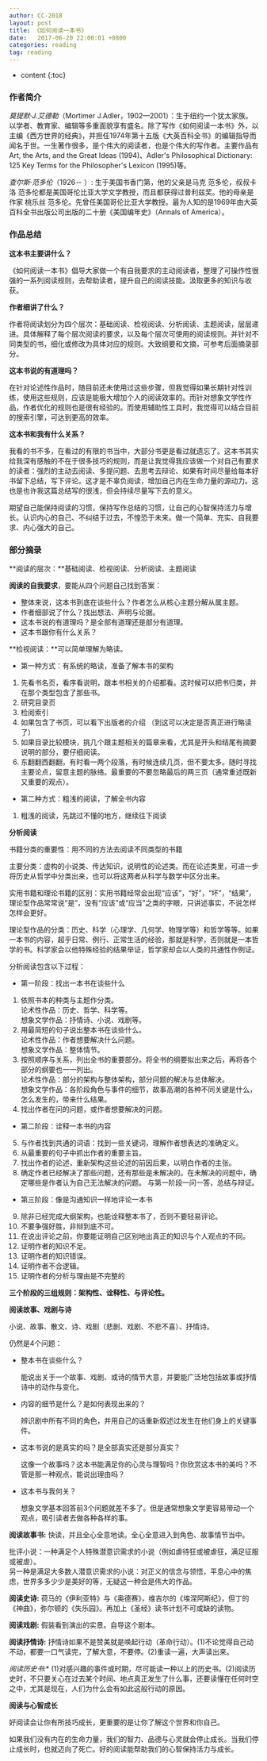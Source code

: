 ```yaml
---
author: CC-2018
layout: post
title: 《如何阅读一本书》
date:   2017-06-20 22:00:01 +0800
categories: reading
tag: reading
---
```


* content
{:toc}

### 作者简介
*莫提默·J.艾德勒*（Mortimer J.Adler，1902—2001）：生于纽约一个犹太家族。以学者、教育家、编辑等多重面貌享有盛名。除了写作《如何阅读一本书》外，以主编《西方世界的经典》，并担任1974年第十五版《大英百科全书》的编辑指导而闻名于世。一生著作很多，是个伟大的阅读者，也是个伟大的写作者。主要作品有Art, the Arts, and the Great Ideas (1994)、Adler's Philosophical Dictionary: 125 Key Terms for the Philosopher's Lexicon (1995)等。

*查尔斯·范多伦*（1926－ ）: 生于美国书香门第，他的父亲是马克 范多伦，叔叔卡洛 范多伦都是美国哥伦比亚大学文学教授，而且都获得过普利兹奖。他的母亲是作家 桃乐丝 范多伦。先曾任美国哥伦比亚大学教授。最为人知的是1969年由大英百科全书出版公司出版的二十册《美国编年史》（Annals of America）。

### 作品总结

**这本书主要讲什么？**

《如何阅读一本书》倡导大家做一个有自我要求的主动阅读者，整理了可操作性很强的一系列阅读规则，去帮助读者，提升自己的阅读技能。汲取更多的知识与收获。

**作者细讲了什么？**

作者将阅读划分为四个层次：基础阅读、检视阅读、分析阅读、主题阅读，层层递进。具体解释了每个层次阅读的要求，以及每个层次可使用的阅读规则。并针对不同类型的书，细化或修改为具体对应的规则。大致纲要和文摘，可参考后面摘录部分。

**这本书说的有道理吗？**

在针对论述性作品时，随目前还未使用过这些步骤，但我觉得如果长期针对性训练，使用这些规则，应该是能极大增加个人的阅读效率的。而针对想象文学性作品，作者优化的规则也是很有经验的。而使用辅助性工具时，我觉得可以结合目前的搜索引擎，可达到更高的效率。

**这本书和我有什么关系？**

我看的书不多，在看过的有限的书当中，大部分书更是看过就遗忘了。这本书其实给我深有感触的不在于很多技巧的规则，而是让我觉得我应该做一个对自己有要求的读者：强烈的主动去阅读、多提问题、去思考去辩论、如果有时间尽量给每本好书留下总结，写下评论。这才是不辜负阅读，增加自己内在生命力量的源动力。这也是也许我这篇总结写的很浅，但会持续尽量写下去的意义。

期望自己能保持阅读的习惯，保持写作总结的习惯，让自己的心智保持活力与增长。认识内心的自己、不纠结于过去，不惶恐于未来。做一个简单、充实、自我要求、内心强大的自己。

### 部分摘录

**阅读的层次：**基础阅读、检视阅读、分析阅读、主题阅读

**阅读的自我要求**，要能从四个问题自己找到答案：
* 整体来说，这本书到底在谈些什么？作者怎么从核心主题分解从属主题。
* 作者细部说了什么？找出想法、声明与论据。
* 这本书说的有道理吗？是全部有道理还是部分有道理。
* 这本书跟你有什么关系？

**检视阅读：**可以简单理解为略读。
* 第一种方式：有系统的略读，准备了解本书的架构
1. 先看书名页，看序看说明，跟本书相关的介绍都看。这时候可以把书归类，并在那个类型包含了那些书。
2. 研究目录页
3. 检阅索引
4. 如果包含了书页，可以看下出版者的介绍 （到这可以决定是否真正进行略读了）
5. 如果目录比较模块，挑几个跟主题相关的篇章来看，尤其是开头和结尾有摘要说明的部分，要仔细阅读。
6. 东翻翻西翻翻，有时看一两个段落，有时候连续几页，但不要太多。随时寻找主要论点，留意主题的脉络。最重要的不要忽略最后的两三页（通常重述既新又重要的观点）。

* 第二种方式：粗浅的阅读，了解全书内容
1. 粗浅的阅读，先跳过不懂的地方，继续往下阅读

**分析阅读**

书籍分类的重要性：用不同的方法去阅读不同类型的书籍

主要分类：虚构的小说类、传达知识，说明性的论述类。而在论述类里，可进一步将历史从哲学中分类出来，也可以将这两者从科学与数学中区分出来。

实用书籍和理论书籍的区别：实用书籍经常会出现“应该”，“好”，“坏”，“结果”，理论型作品常常说“是”，没有“应该”或“应当”之类的字眼，只讲述事实，不说怎样怎样会更好。

理论型作品的分类：历史、科学（心理学、几何学、物理学等）和哲学等等。如果一本书的内容，超乎日常、例行、正常生活的经验，那就是科学，否则就是一本哲学的书。科学家会以他特殊经验的结果举证，哲学家却会以人类的共通性作例证。

分析阅读包含以下过程：

* 第一阶段：找出一本书在谈些什么
1. 依照书本的种类与主题作分类。  
   论术性作品：历史、哲学、科学等。  
   想象文学作品：抒情诗、小说、戏剧等。
2. 用最简短的句子说出整本书在谈些什么。  
   论术性作品：作者想要解决什么问题。  
   想象文学作品：整体情节。
3. 按照顺序与关系，列出全书的重要部分。将全书的纲要拟出来之后，再将各个部分的纲要也一一列出。  
   论术性作品：部分的架构与整体架构，部分问题的解决与总体解决。  
   想象文学作品：各阶段角色与事件的细节，故事高潮的各种不同关键是什么，怎么发生的，带来什么结果。
4. 找出作者在问的问题，或作者想要解决的问题。


* 第二阶段：诠释一本书的内容
5. 与作者找到共通的词语：找到一些关键词，理解作者想表达的准确定义。
6. 从最重要的句子中抓出作者的重要主旨。
7. 找出作者的论述，重新架构这些论述的前因后果，以明白作者的主张。
8. 确定作者已经解决了那些问题，还有那些是未解决的。在未解决的问题中，确定哪些是作者认为自己无法解决的问题。
与第一阶段一问一答，总结与辩证。

* 第三阶段：像是沟通知识一样地评论一本书
9. 除非已经完成大纲架构，也能诠释整本书了，否则不要轻易评论。
10. 不要争强好胜，非辩到底不可。
11. 在说出评论之前，你要能证明自己区别地出真正的知识与个人观点的不同。
12. 证明作者的知识不足。
13. 证明作者的知识错误。
14. 证明作者不合逻辑。
15. 证明作者的分析与理由是不完整的

**三个阶段的三组规则：架构性、诠释性、与评论性。**

**阅读故事、戏剧与诗**

小说、故事、散文、诗、戏剧（悲剧、戏剧、不悲不喜）、抒情诗。

仍然是4个问题：
* 整本书在谈些什么？

   能说出关于一个故事、戏剧、或诗的情节大意，并要能广泛地包括故事或抒情诗中的动作与变化。

* 内容的细节是什么？是如何表现出来的？

  辨识剧中所有不同的角色，并用自己的话重新叙述过发生在他们身上的关键事件。

* 这本书说的是真实的吗？是全部真实还是部分真实？

  这像一个故事吗？这本书能满足你的心灵与理智吗？你欣赏这本书的美吗？不管是那一种观点，能说出理由吗？

* 这本书与我何关？

  想象文学基本回答前3个问题就差不多了。但是通常想象文学更容易带动一个观点，吸引读者去做各种各样的事。

**阅读故事书:** 快读，并且全心全意地读。全心全意进入到角色、故事情节当中。

批评小说：一种满足个人特殊潜意识需求的小说（例如虐待狂或被虐狂，满足征服或被虐）。  
另一种是满足大多数人潜意识需求的小说：对正义的信念与领悟，平息心中的焦虑，世界多多少少是美好的等，无疑这一种会是伟大的作品。

**阅读史诗:** 荷马的《伊利亚特》与《奥德赛》，维吉尔的《埃涅阿斯纪》，但丁的《神曲》，弥尔顿的《失乐园》。再加上《圣经》读书计划不可或缺的读物。

**阅读戏剧:** 假装看到演出的实景。自导这个剧本。

**阅读抒情诗:** 抒情诗如果不是赞美就是唤起行动（革命行动）。(1)不论觉得自己动不动，都要一口气读完，了解大意，不要停。(2)重读一遍，大声读出来。

**阅读历史书*:** (1)对感兴趣的事件或时期，尽可能读一种以上的历史书。(2)阅读历史时，不只要关心在过去某个时间、地点真正发生了什么事，还要读懂在任何时空之中，尤其是现在，人们为什么会有如此这般行动的原因。

**阅读与心智成长**

好阅读会让你有所技巧成长，更重要的是让你了解这个世界和你自己。

如果我们没有内在的生命力量，我们的智力、品德与心灵就会停止成长。当我们停止成长时，也就迈向了死亡。好的阅读能帮助我们的心智保持活力与成长。

